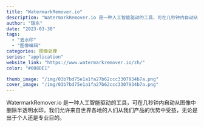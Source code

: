 ```yaml
---
title: "WatermarkRemover.io"
description: "WatermarkRemover.io 是一种人工智能驱动的工具，可在几秒钟内自动从图像中删除半透明水印。我们允许来自世"
author: "瑞东"
date: "2023-03-30"
tags:
  - "去水印"
  - "图像编辑"
categories: 图像处理
series: "application"
website_link: "https://www.watermarkremover.io/zh/"
color: "#008DE1"

thumb_image: "/img/03b7bd75e1a1fa27b62ccc3307934b7a.png"
cover_image: "/img/03b7bd75e1a1fa27b62ccc3307934b7a.png"
---
```


WatermarkRemover.io 是一种人工智能驱动的工具，可在几秒钟内自动从图像中删除半透明水印。我们允许来自世界各地的人们从我们产品的优势中受益，无论是出于个人还是专业目的。